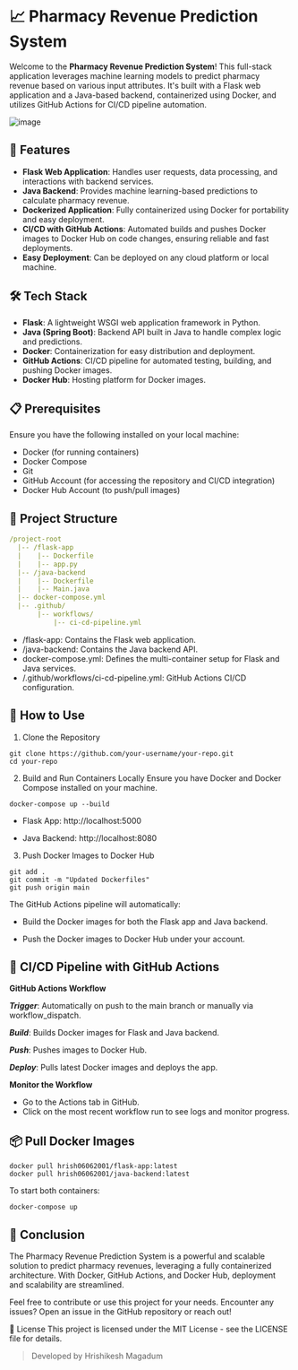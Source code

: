 
# 📈 Pharmacy Revenue Prediction System

Welcome to the **Pharmacy Revenue Prediction System**! This full-stack application leverages machine learning models to predict pharmacy revenue based on various input attributes. It's built with a Flask web application and a Java-based backend, containerized using Docker, and utilizes GitHub Actions for CI/CD pipeline automation.

![image](https://github.com/user-attachments/assets/ee67a4cf-1a7a-4ebc-89e6-171cec4e23f7)


## 🌟 Features
- **Flask Web Application**: Handles user requests, data processing, and interactions with backend services.
- **Java Backend**: Provides machine learning-based predictions to calculate pharmacy revenue.
- **Dockerized Application**: Fully containerized using Docker for portability and easy deployment.
- **CI/CD with GitHub Actions**: Automated builds and pushes Docker images to Docker Hub on code changes, ensuring reliable and fast deployments.
- **Easy Deployment**: Can be deployed on any cloud platform or local machine.

## 🛠 Tech Stack
- **Flask**: A lightweight WSGI web application framework in Python.
- **Java (Spring Boot)**: Backend API built in Java to handle complex logic and predictions.
- **Docker**: Containerization for easy distribution and deployment.
- **GitHub Actions**: CI/CD pipeline for automated testing, building, and pushing Docker images.
- **Docker Hub**: Hosting platform for Docker images.

## 📋 Prerequisites
Ensure you have the following installed on your local machine:
- Docker (for running containers)
- Docker Compose
- Git
- GitHub Account (for accessing the repository and CI/CD integration)
- Docker Hub Account (to push/pull images)

## 📁 Project Structure
```yaml
/project-root
  |-- /flask-app
  |    |-- Dockerfile
  |    |-- app.py
  |-- /java-backend
  |    |-- Dockerfile
  |    |-- Main.java
  |-- docker-compose.yml
  |-- .github/
       |-- workflows/
           |-- ci-cd-pipeline.yml
```
- /flask-app: Contains the Flask web application.
- /java-backend: Contains the Java backend API.
- docker-compose.yml: Defines the multi-container setup for Flask and Java services.
- /.github/workflows/ci-cd-pipeline.yml: GitHub Actions CI/CD configuration.

## 🚀 How to Use
1. Clone the Repository
```
git clone https://github.com/your-username/your-repo.git
cd your-repo
```
2. Build and Run Containers Locally
Ensure you have Docker and Docker Compose installed on your machine.
```
docker-compose up --build
```
- Flask App: http://localhost:5000

- Java Backend: http://localhost:8080

3. Push Docker Images to Docker Hub
```
git add .
git commit -m "Updated Dockerfiles"
git push origin main
```
The GitHub Actions pipeline will automatically:

- Build the Docker images for both the Flask app and Java backend.

- Push the Docker images to Docker Hub under your account.

## 🔄 CI/CD Pipeline with GitHub Actions
**GitHub Actions Workflow**

***Trigger***: Automatically on push to the main branch or manually via workflow_dispatch.

***Build***: Builds Docker images for Flask and Java backend.

***Push***: Pushes images to Docker Hub.

***Deploy***: Pulls latest Docker images and deploys the app.

**Monitor the Workflow**

- Go to the Actions tab in GitHub.
- Click on the most recent workflow run to see logs and monitor progress.

## 📦 Pull Docker Images

```
docker pull hrish06062001/flask-app:latest
docker pull hrish06062001/java-backend:latest
```
To start both containers:
```
docker-compose up
```

## 🎉 Conclusion
The Pharmacy Revenue Prediction System is a powerful and scalable solution to predict pharmacy revenues, leveraging a fully containerized architecture. With Docker, GitHub Actions, and Docker Hub, deployment and scalability are streamlined.

Feel free to contribute or use this project for your needs. Encounter any issues? Open an issue in the GitHub repository or reach out!

📄 License
This project is licensed under the MIT License - see the LICENSE file for details.

> Developed by Hrishikesh Magadum





